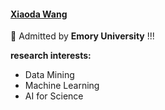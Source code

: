 #### [Xiaoda Wang](https://ignite-abd.github.io/)

🎉 Admitted by **Emory University** !!!

**research interests:**
- Data Mining
- Machine Learning
- AI for Science

